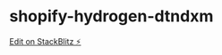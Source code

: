 # shopify-hydrogen-dtndxm

[Edit on StackBlitz ⚡️](https://stackblitz.com/edit/shopify-hydrogen-dtndxm)